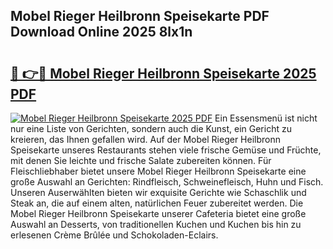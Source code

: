 ## Mobel Rieger Heilbronn Speisekarte PDF Download Online 2025 8lx1n

# <h2><a href="http://gc8aaw7.nevu.top/?p=Mobel+Rieger+Heilbronn+Speisekarte">🔗 👉🔴 Mobel Rieger Heilbronn Speisekarte 2025 PDF</a></h2>

[![Mobel Rieger Heilbronn Speisekarte 2025 PDF](https://i.imgur.com/dBaPXMq.png)](http://gc8aaw7.nevu.top/?p=Mobel+Rieger+Heilbronn+Speisekarte)
Ein Essensmenü ist nicht nur eine Liste von Gerichten, sondern auch die Kunst, ein Gericht zu kreieren, das Ihnen gefallen wird. Auf der Mobel Rieger Heilbronn Speisekarte unseres Restaurants stehen viele frische Gemüse und Früchte, mit denen Sie leichte und frische Salate zubereiten können. Für Fleischliebhaber bietet unsere Mobel Rieger Heilbronn Speisekarte eine große Auswahl an Gerichten: Rindfleisch, Schweinefleisch, Huhn und Fisch. Unseren Auserwählten bieten wir exquisite Gerichte wie Schaschlik und Steak an, die auf einem alten, natürlichen Feuer zubereitet werden. Die Mobel Rieger Heilbronn Speisekarte unserer Cafeteria bietet eine große Auswahl an Desserts, von traditionellen Kuchen und Kuchen bis hin zu erlesenen Crème Brûlée und Schokoladen-Eclairs.
